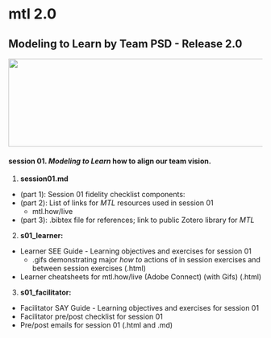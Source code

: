 # mtl 2.0
## Modeling to Learn by Team PSD - Release 2.0

[<img src = "https://github.com/markdownrefactor/teampsd/blob/teampsd_style/mtl_logo/mtl_testdontguess_sm.png"
     height = "175" width = "650">](https://github.com/markdownrefactor/mtl/tree/master/blue/session01)

#### session 01. *Modeling to Learn* how to align our **team vision**. 

1.  **session01.md** 
  + (part 1): Session 01 fidelity checklist components:
  + (part 2): List of links for *MTL* resources used in session 01
      + mtl.how/live
  + (part 3): .bibtex file for references; link to public Zotero library for *MTL* 
2.  **s01_learner:** 
  + Learner SEE Guide - Learning objectives and exercises for session 01 
      + .gifs demonstrating major *how to* actions of in session exercises and between session exercises (.html)
  + Learner cheatsheets for mtl.how/live (Adobe Connect) (with Gifs) (.html)
3.  **s01_facilitator:** 
  + Facilitator SAY Guide - Learning objectives and exercises for session 01
  + Facilitator pre/post checklist for session 01
  + Pre/post emails for session 01 (.html and .md)
